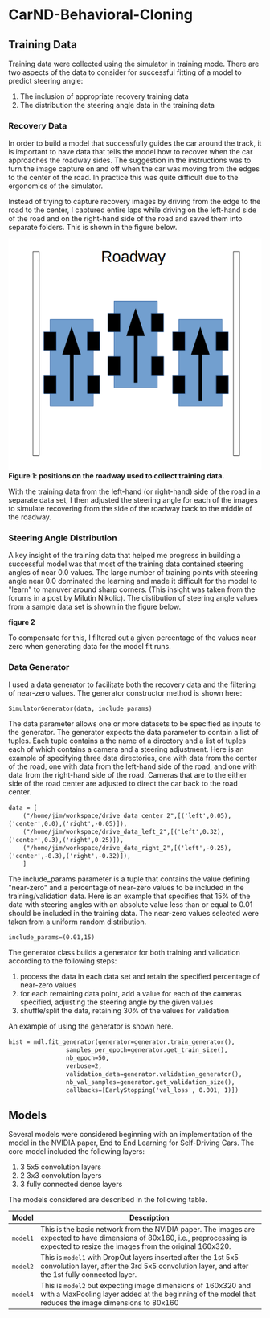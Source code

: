 # CarND-Behavioral-Cloning

## Training Data

Training data were collected using the simulator in training mode. There are two aspects of the data to consider for successful fitting of a model to predict steering angle:

1. The inclusion of appropriate recovery training data
1. The distribution the steering angle data in the training data

### Recovery Data
In order to build a model that successfully guides the car around the track, it is important to have data that tells the model how to recover when the car approaches the roadway sides. The suggestion in the instructions was to turn the image capture on and off when the car was moving from the edges to the center of the road. In practice this was quite difficult due to the ergonomics of the simulator.

Instead of trying to capture recovery images by driving from the edge to the road to the center, I captured entire laps while driving on the left-hand side of the road and on the right-hand side of the road and saved them into separate folders. This is shown in the figure below.


![alt tag](readme_images/roadway.png)
**Figure 1: positions on the roadway used to collect training data.**

With the training data from the left-hand (or right-hand) side of the road in a separate data set, I then adjusted the steering angle for each of the images to simulate recovering from the side of the roadway back to the middle of the roadway.

### Steering Angle Distribution

A key insight of the training data that helped me progress in building a successful model was that most of the training data contained steering angles of near 0.0 values. The large number of training points with steering angle near 0.0 dominated the learning and made it difficult for the model to "learn" to manuver around sharp corners. (This insight was taken from the forums in a post by Milutin Nikolic). The distibution of steering angle values from a sample data set is shown in the figure below.

**figure 2**

To compensate for this, I filtered out a given percentage of the values near zero when generating data for the model fit runs.

### Data Generator

I used a data generator to facilitate both the recovery data and the filtering of near-zero values. The generator constructor method is shown here:

```
SimulatorGenerator(data, include_params)
```

The data parameter allows one or more datasets to be specified as inputs to the generator. The generator expects the data parameter to contain a list of tuples. Each tuple contains a the name of a directory and a list of tuples each of which contains a camera and a steering adjustment. Here is an example of specifying three data directories, one with data from the center of the road, one with data from the left-hand side of the road, and one with data from the right-hand side of the road. Cameras that are to the either side of the road center are adjusted to direct the car back to the road center.

```
data = [
    ("/home/jim/workspace/drive_data_center_2",[('left',0.05),('center',0.0),('right',-0.05)]),
    ("/home/jim/workspace/drive_data_left_2",[('left',0.32),('center',0.3),('right',0.25)]),
    ("/home/jim/workspace/drive_data_right_2",[('left',-0.25),('center',-0.3),('right',-0.32)]),
    ]
```

The include_params parameter is a tuple that contains the value defining "near-zero" and a percentage of near-zero values to be included in the training/validation data. Here is an example that specifies that 15% of the data with steering angles with an absolute value less than or equal to 0.01 should be included in the training data. The near-zero values selected were taken from a uniform random distribution.

```
include_params=(0.01,15)
```
The generator class builds a generator for both training and validation according to the following steps:

1. process the data in each data set and retain the specified percentage of near-zero values
1. for each remaining data point, add a value for each of the cameras specified, adjusting the steering angle by the given values
1. shuffle/split the data, retaining 30% of the values for validation

An example of using the generator is shown here.
```
hist = mdl.fit_generator(generator=generator.train_generator(), 
                samples_per_epoch=generator.get_train_size(),
                nb_epoch=50,
                verbose=2,
                validation_data=generator.validation_generator(),
                nb_val_samples=generator.get_validation_size(),
                callbacks=[EarlyStopping('val_loss', 0.001, 1)])
```
## Models

Several models were considered beginning with an implementation of the model in the NVIDIA paper, End to End Learning for Self-Driving Cars. The core model included the following layers:

1. 3 5x5 convolution layers
1. 2 3x3 convolution layers
1. 3 fully connected dense layers

The models considered are described in the following table.

|Model|Description|
|---|---|
|```model1```|This is the basic network from the NVIDIA paper. The images are expected to have dimensions of 80x160, i.e., preprocessing is expected to resize the images from the original 160x320.|
|```model2```|This is ```model1``` with DropOut layers inserted after the 1st 5x5 convolution layer, after the 3rd 5x5 convolution layer, and after the 1st fully connected layer.|
|```model4```|This is ```model2``` but expecting image dimensions of 160x320 and with a MaxPooling layer added at the beginning of the model that reduces the image dimensions to 80x160|
